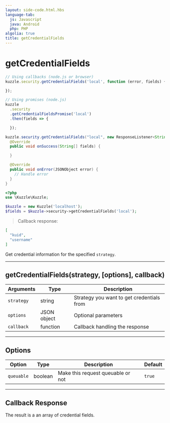 ```yaml
---
layout: side-code.html.hbs
language-tab:
  js: Javascript
  java: Android
  php: PHP
algolia: true
title: getCredentialFields
---
```


# getCredentialFields

```js
// Using callbacks (node.js or browser)
kuzzle.security.getCredentialFields('local', function (error, fields) {

});

// Using promises (node.js)
kuzzle
  .security
  .getCredentialFieldsPromise('local')
  .then(fields => {

  });
```

```java
kuzzle.security.getCredentialFields("local", new ResponseListener<String[]>() {
  @Override
  public void onSuccess(String[] fields) {

  }

  @Override
  public void onError(JSONObject error) {
    // Handle error
  }
}
```

```php
<?php
use \Kuzzle\Kuzzle;

$kuzzle = new Kuzzle('localhost');
$fields = $kuzzle->security->getCredentialFields('local');

```

> Callback response:

```json
[
  "kuid",
  "username"
]
```

Get credential information for the specified `strategy`.

---

## getCredentialFields(strategy, [options], callback)

| Arguments | Type | Description
|-----------|------|------------
| `strategy` | string | Strategy you want to get credentials from
| `options` | JSON object | Optional parameters
| `callback`| function | Callback handling the response

---

## Options

| Option | Type | Description | Default
|--------|------|-------------|---------
| `queuable` | boolean | Make this request queuable or not  | `true`

---

## Callback Response

The result is a an array of credential fields.
